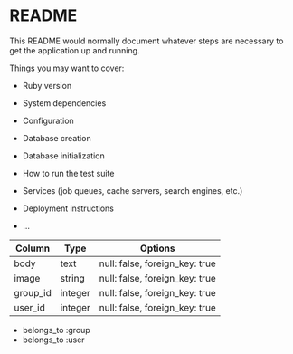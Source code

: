 # README

This README would normally document whatever steps are necessary to get the
application up and running.

Things you may want to cover:

* Ruby version

* System dependencies

* Configuration

* Database creation

* Database initialization

* How to run the test suite

* Services (job queues, cache servers, search engines, etc.)

* Deployment instructions

* ...

|Column|Type|Options|
|------|----|-------|
|body|text|null: false, foreign_key: true|
|image| string|null: false, foreign_key: true|
|group_id|integer|null: false, foreign_key: true|
|user_id|integer|null: false, foreign_key: true|

- belongs_to :group
- belongs_to :user
